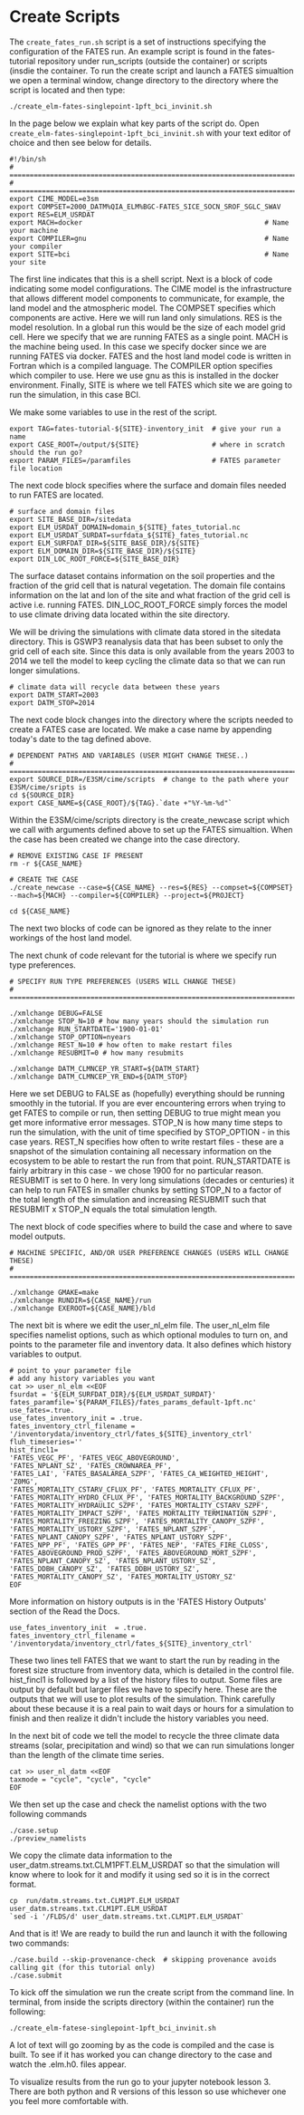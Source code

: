 # Create Scripts 

The `create_fates_run.sh` script is a set of instructions specifying the configuration of the FATES run.
An example script is found in the fates-tutorial repository under run_scripts (outside the container) or scripts (insdie the container.
To run the create script and launch a FATES simualtion
we open a terminal window, change directory to the directory where the script is located and then type: 

```
./create_elm-fates-singlepoint-1pft_bci_invinit.sh
```

In the page below we explain what key parts of the script do. 
Open `create_elm-fates-singlepoint-1pft_bci_invinit.sh` 
with your text editor of choice and then see below for details. 

```
#!/bin/sh
# =======================================================================================
# =======================================================================================
export CIME_MODEL=e3sm
export COMPSET=2000_DATM%QIA_ELM%BGC-FATES_SICE_SOCN_SROF_SGLC_SWAV
export RES=ELM_USRDAT
export MACH=docker                                             # Name your machine
export COMPILER=gnu                                            # Name your compiler
export SITE=bci                                                # Name your site

```

The first line indicates that this is a shell script. 
Next is a block of  code indicating some model configurations. 
The CIME model is the infrastructure that allows different model
components to communicate, for example, the land model and the atmospheric model. 
The COMPSET specifies which components are active. Here we will run land only simulations.
RES is the model resolution. In a global run this would be the size of each model grid cell.
Here we specify that we are running FATES as a single point. 
MACH is the machine being used. In this case we specify docker since we are running FATES
via docker. 
FATES and the host land model code is written in Fortran which is a compiled language. 
The COMPILER option specifies which compiler to use. Here we use gnu as this is 
installed
in the docker environment. 
Finally, SITE is where we tell FATES which site we are going to run the simulation, in this 
case BCI. 

We make some variables to use in the  rest of the script.
```
export TAG=fates-tutorial-${SITE}-inventory_init  # give your run a name
export CASE_ROOT=/output/${SITE}                  # where in scratch should the run go?
export PARAM_FILES=/paramfiles                    # FATES parameter file location  
```


The next code block specifies where the surface and domain files needed to run FATES are 
located. 

```
# surface and domain files
export SITE_BASE_DIR=/sitedata
export ELM_USRDAT_DOMAIN=domain_${SITE}_fates_tutorial.nc
export ELM_USRDAT_SURDAT=surfdata_${SITE}_fates_tutorial.nc
export ELM_SURFDAT_DIR=${SITE_BASE_DIR}/${SITE}
export ELM_DOMAIN_DIR=${SITE_BASE_DIR}/${SITE}
export DIN_LOC_ROOT_FORCE=${SITE_BASE_DIR}
```

The surface dataset contains information on the soil properties and the fraction of the grid cell
that is natural vegetation. The domain file contains information on  the lat and lon of the site
and what fraction of the grid cell is active i.e. running FATES. DIN_LOC_ROOT_FORCE simply forces
the model to use climate driving data located within the site directory. 

We will be driving the simulations with climate data stored in the sitedata directory. This is
GSWP3 reanalysis data that has been subset to only the grid cell of each site. Since this data
is only available from the years 2003 to 2014 we tell the model to keep cycling the climate data
so that we can run longer simulations. 

```
# climate data will recycle data between these years
export DATM_START=2003
export DATM_STOP=2014
```

The next code block changes into the directory where the scripts needed to create a FATES case
are located. We make a case name by appending today's date to the tag defined above. 

```
# DEPENDENT PATHS AND VARIABLES (USER MIGHT CHANGE THESE..)
# =======================================================================================
export SOURCE_DIR=/E3SM/cime/scripts  # change to the path where your E3SM/cime/sripts is
cd ${SOURCE_DIR}
export CASE_NAME=${CASE_ROOT}/${TAG}.`date +"%Y-%m-%d"`
```

Within the E3SM/cime/scripts directory is the create_newcase script which we call with 
arguments defined above to set up the FATES simualtion. When the case has been created we 
change into the case directory. 

```
# REMOVE EXISTING CASE IF PRESENT
rm -r ${CASE_NAME}

# CREATE THE CASE
./create_newcase --case=${CASE_NAME} --res=${RES} --compset=${COMPSET} --mach=${MACH} --compiler=${COMPILER} --project=${PROJECT}

cd ${CASE_NAME}

```

The next two blocks of code can be ignored as they relate to the inner workings of the host
land model. 

The next chunk of code relevant for the tutorial is where we specify run type preferences. 

```
# SPECIFY RUN TYPE PREFERENCES (USERS WILL CHANGE THESE)
# =================================================================================

./xmlchange DEBUG=FALSE
./xmlchange STOP_N=10 # how many years should the simulation run
./xmlchange RUN_STARTDATE='1900-01-01'
./xmlchange STOP_OPTION=nyears   
./xmlchange REST_N=10 # how often to make restart files
./xmlchange RESUBMIT=0 # how many resubmits

./xmlchange DATM_CLMNCEP_YR_START=${DATM_START}
./xmlchange DATM_CLMNCEP_YR_END=${DATM_STOP}

``` 

Here we set DEBUG to FALSE as (hopefully) everything should  be running smoothly
in the tutorial. If you are ever encountering errors when trying to get FATES
to compile or run, then setting DEBUG to true might mean you get more
informative error messages. 
STOP_N is how many time steps to run the simulation, with the unit of time
specified by STOP_OPTION - in this case years. 
REST_N specifies how often to write restart files -  these are a snapshot of 
the simulation containing all necessary information on the ecosystem to be
able to restart the run from that point.
RUN_STARTDATE is fairly arbitrary in this case - we chose 1900 for no 
particular reason. 
RESUBMIT is set to 0 here. In very long simulations (decades or centuries)
it can help to run FATES in smaller chunks by setting STOP_N to 
a factor of the total length of the simulation and increasing RESUBMIT such that
RESUBMIT x STOP_N equals the total simulation length. 

The next block of code specifies where to build
the case and where to save model outputs. 

```
# MACHINE SPECIFIC, AND/OR USER PREFERENCE CHANGES (USERS WILL CHANGE THESE)
# =================================================================================

./xmlchange GMAKE=make
./xmlchange RUNDIR=${CASE_NAME}/run                 
./xmlchange EXEROOT=${CASE_NAME}/bld

```

The next bit is where we edit the user_nl_elm file. The user_nl_elm file specifies 
namelist options, such as which optional modules to turn on, and points to the parameter file and inventory data. 
It also defines which history variables to output. 

```
# point to your parameter file
# add any history variables you want
cat >> user_nl_elm <<EOF
fsurdat = '${ELM_SURFDAT_DIR}/${ELM_USRDAT_SURDAT}'
fates_paramfile='${PARAM_FILES}/fates_params_default-1pft.nc'
use_fates=.true.
use_fates_inventory_init = .true.
fates_inventory_ctrl_filename = '/inventorydata/inventory_ctrl/fates_${SITE}_inventory_ctrl'
fluh_timeseries=''
hist_fincl1=
'FATES_VEGC_PF', 'FATES_VEGC_ABOVEGROUND',
'FATES_NPLANT_SZ', 'FATES_CROWNAREA_PF',
'FATES_LAI', 'FATES_BASALAREA_SZPF', 'FATES_CA_WEIGHTED_HEIGHT', 'Z0MG',
'FATES_MORTALITY_CSTARV_CFLUX_PF', 'FATES_MORTALITY_CFLUX_PF',
'FATES_MORTALITY_HYDRO_CFLUX_PF', 'FATES_MORTALITY_BACKGROUND_SZPF',
'FATES_MORTALITY_HYDRAULIC_SZPF', 'FATES_MORTALITY_CSTARV_SZPF',
'FATES_MORTALITY_IMPACT_SZPF', 'FATES_MORTALITY_TERMINATION_SZPF',
'FATES_MORTALITY_FREEZING_SZPF', 'FATES_MORTALITY_CANOPY_SZPF',
'FATES_MORTALITY_USTORY_SZPF', 'FATES_NPLANT_SZPF',
'FATES_NPLANT_CANOPY_SZPF', 'FATES_NPLANT_USTORY_SZPF', 
'FATES_NPP_PF', 'FATES_GPP_PF', 'FATES_NEP', 'FATES_FIRE_CLOSS',
'FATES_ABOVEGROUND_PROD_SZPF', 'FATES_ABOVEGROUND_MORT_SZPF',
'FATES_NPLANT_CANOPY_SZ', 'FATES_NPLANT_USTORY_SZ',
'FATES_DDBH_CANOPY_SZ', 'FATES_DDBH_USTORY_SZ',
'FATES_MORTALITY_CANOPY_SZ', 'FATES_MORTALITY_USTORY_SZ'
EOF
```

More information on history outputs is in the 'FATES History Outputs' section of the Read the Docs. 

```
use_fates_inventory_init  = .true. 
fates_inventory_ctrl_filename = '/inventorydata/inventory_ctrl/fates_${SITE}_inventory_ctrl'
```

These two lines tell FATES that we want to start the run by reading in the forest size structure from inventory data,
which is detailed in the control file. 
hist_fincl1 is followed by a list of  the history files to output. Some files are output by default but larger files we
have to specify here.  These are the outputs  that we will use to plot results of the simulation. Think carefully about these
because it is a real pain to wait days or hours for a simulation to finish and then realize it didn't include the
history variables you need. 

In the next bit of code we tell the model to recycle the three climate data streams (solar, precipitation and wind)
 so that we can run simulations longer than the length of the climate  time series. 

```
cat >> user_nl_datm <<EOF
taxmode = "cycle", "cycle", "cycle"
EOF
```

We then set up the case and check the  namelist options with the two following commands

```
./case.setup
./preview_namelists
```

We copy the climate data information to the user_datm.streams.txt.CLM1PFT.ELM_USRDAT so that 
the simulation will know where to look for it and modify it using sed so it is in the correct format. 

```
cp  run/datm.streams.txt.CLM1PT.ELM_USRDAT user_datm.streams.txt.CLM1PT.ELM_USRDAT
`sed -i '/FLDS/d' user_datm.streams.txt.CLM1PT.ELM_USRDAT`
```

And that is it! We are ready to build the run and launch it with the following two commands: 

```
./case.build --skip-provenance-check  # skipping provenance avoids calling git (for this tutorial only)
./case.submit
```

To kick off the simulation we run the create script from the command line. In terminal, 
from inside the scripts directory (within the container) run the following: 

```
./create_elm-fatese-singlepoint-1pft_bci_invinit.sh
```

A lot of text will go zooming by as the code is compiled and the case is built. 
To see if it has  worked you can change directory to the case and watch the
.elm.h0. files appear.


To visualize results from the run go to your jupyter notebook lesson 3. There are both
python and R versions of this lesson so use whichever one you feel more comfortable with. 
